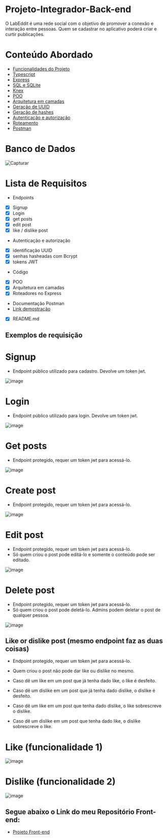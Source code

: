 # Projeto-Integrador-Back-end

O LabEddit é uma rede social com o objetivo de promover a conexão e interação entre pessoas. Quem se cadastrar no aplicativo poderá criar e curtir publicações.

# Conteúdo Abordado

- <a href ="#funcionalidades">Funcionalidades do Projeto</a>
- <a href="#Typescript">Typescript</a>
- <a href="#Express">Express</a>
- <a href="SQL e SQLite">SQL e SQLite</a>
- <a href="#Knex">Knex</a>
- <a href="#POO">POO</a>
- <a href="#Arquitetura em camadas">Arquitetura em camadas</a>
- <a href="#Geração de UUID">Geração de UUID</a>
- <a href="#Geração de hashes">Geração de hashes</a>
- <a href="#Autenticação e autorização">Autenticação e autorização</a>
- <a href="#Roteamento">Roteamento</a>
- <a href="#Postman">Postman</a>

# Banco de Dados

![Capturar](https://user-images.githubusercontent.com/111313480/226069415-f0fa8b0d-8112-493f-8ad5-37233c68dd2e.PNG)

# Lista de Requisitos

- Endpoints
- [x] Signup
- [x] Login
- [x] get posts
- [x] edit post
- [x] like / dislike post

- Autenticação e autorização

- [x] identificação UUID
- [x] senhas hasheadas com Bcrypt
- [x] tokens JWT

- Código

- [x] POO
- [x] Arquitetura em camadas
- [x] Roteadores no Express

- Documentação Postman
- [Link demostração](https://documenter.getpostman.com/view/24460930/2s93JzKfQe)
- [x] README.md

## Exemplos de requisição

# Signup

- Endpoint público utilizado para cadastro. Devolve um token jwt.

![image](https://user-images.githubusercontent.com/111313480/226070793-45282ff7-f9a2-47d3-9171-a7b24aae780c.png)


# Login

- Endpoint público utilizado para login. Devolve um token jwt.

![image](https://user-images.githubusercontent.com/111313480/226070874-3032af85-9640-41c8-922c-01399582be05.png)

# Get posts

- Endpoint protegido, requer um token jwt para acessá-lo.

![image](https://user-images.githubusercontent.com/111313480/226070935-a5a1b087-e2f1-479e-b097-f2a31db96f24.png)

# Create post

- Endpoint protegido, requer um token jwt para acessá-lo.

![image](https://user-images.githubusercontent.com/111313480/226070969-0a64f0ff-9642-4bda-ab79-a9678f04c956.png)

# Edit post

- Endpoint protegido, requer um token jwt para acessá-lo.
- Só quem criou o post pode editá-lo e somente o conteúdo pode ser editado.

![image](https://user-images.githubusercontent.com/111313480/226071028-d8a3c31a-c253-4b16-9788-63ea92b6b730.png)

# Delete post

- Endpoint protegido, requer um token jwt para acessá-lo.
- Só quem criou o post pode deletá-lo. Admins podem deletar o post de qualquer pessoa.

![image](https://user-images.githubusercontent.com/111313480/226071052-27e4211e-53dc-4cb4-9d44-9748791aa347.png)

## Like or dislike post (mesmo endpoint faz as duas coisas)

- Endpoint protegido, requer um token jwt para acessá-lo.
- Quem criou o post não pode dar like ou dislike no mesmo.

- Caso dê um like em um post que já tenha dado like, o like é desfeito.
- Caso dê um dislike em um post que já tenha dado dislike, o dislike é desfeito.

- Caso dê um like em um post que tenha dado dislike, o like sobrescreve o dislike.
- Caso dê um dislike em um post que tenha dado like, o dislike sobrescreve o like.

# Like (funcionalidade 1)

![image](https://user-images.githubusercontent.com/111313480/226071140-63ccb32b-3b8b-4c49-be0c-0d3bf161d915.png)

# Dislike (funcionalidade 2)

![image](https://user-images.githubusercontent.com/111313480/226071189-955bb09a-12f4-4ea9-b8fa-7dd230fb95f2.png)

## Segue abaixo o Link do meu Repositório Front-end:

- [Projeto Front-end](https://github.com/Aleshirota/Projeto-Integrador-Front-end)

